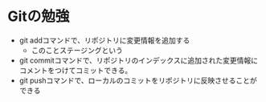 # Gitの勉強
- git addコマンドで、リポジトリに変更情報を追加する
	- このことステージングという
- git commitコマンドで、リポジトリのインデックスに追加された変更情報にコメントをつけてコミットできる。
- git pushコマンドで、ローカルのコミットをリポジトリに反映させることができる
